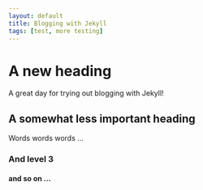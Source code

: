 ```yaml
---
layout: default
title: Blogging with Jekyll
tags: [test, more testing]
---
```


# A new heading

A great day for trying out blogging with Jekyll!

## A somewhat less important heading

Words words words ...

### And level 3

#### and so on ...

